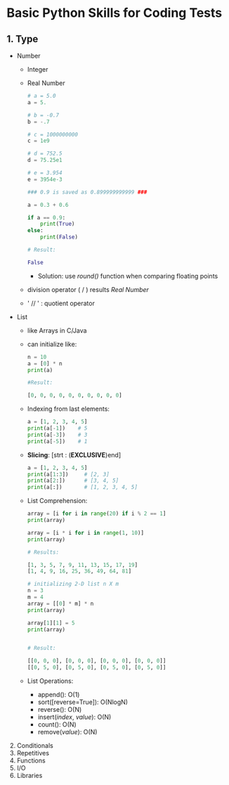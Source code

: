 # Basic Python Skills for Coding Tests

## 1. Type

- Number

  - Integer
  - Real Number

    ```python
    # a = 5.0
    a = 5.

    # b = -0.7
    b = -.7

    # c = 1000000000
    c = 1e9

    # d = 752.5
    d = 75.25e1

    # e = 3.954
    e = 3954e-3
    ```

    ```python
    ### 0.9 is saved as 0.899999999999 ###

    a = 0.3 + 0.6

    if a == 0.9:
        print(True)
    else:
        print(False)

    # Result:

    False
    ```

    - Solution: use _round()_ function when comparing floating points

  - division operator ( / ) results _Real Number_
  - ' // ' : quotient operator

- List

  - like Arrays in C/Java
  - can initialize like:

    ```python
    n = 10
    a = [0] * n
    print(a)

    #Result:

    [0, 0, 0, 0, 0, 0, 0, 0, 0, 0]
    ```

  - Indexing from last elements:

    ```python
    a = [1, 2, 3, 4, 5]
    print(a[-1])    # 5
    print(a[-3])    # 3
    print(a[-5])    # 1
    ```

  - **Slicing**: [strt : (**EXCLUSIVE**)end]

    ```python
    a = [1, 2, 3, 4, 5]
    print(a[1:3])     # [2, 3]
    print(a[2:])      # [3, 4, 5]
    print(a[:])       # [1, 2, 3, 4, 5]
    ```

  - List Comprehension:

    ```python
    array = [i for i in range(20) if i % 2 == 1]
    print(array)

    array = [i * i for i in range(1, 10)]
    print(array)

    # Results:

    [1, 3, 5, 7, 9, 11, 13, 15, 17, 19]
    [1, 4, 9, 16, 25, 36, 49, 64, 81]
    ```

    ```python
    # initializing 2-D list n X m
    n = 3
    m = 4
    array = [[0] * m] * n
    print(array)

    array[1][1] = 5
    print(array)


    # Result:

    [[0, 0, 0], [0, 0, 0], [0, 0, 0], [0, 0, 0]]
    [[0, 5, 0], [0, 5, 0], [0, 5, 0], [0, 5, 0]]
    ```

  - List Operations:
    - append(): O(1)
    - sort([reverse=True]): O(NlogN)
    - reverse(): O(N)
    - insert(_index_, _value_): O(N)
    - count(): O(N)
    - remove(_value_): O(N)

2. Conditionals
3. Repetitives
4. Functions
5. I/O
6. Libraries
